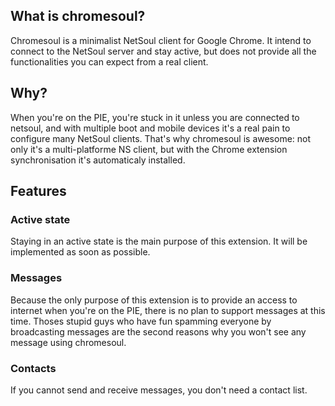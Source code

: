 ## What is chromesoul?

Chromesoul is a minimalist NetSoul client for Google Chrome. It intend to connect to the NetSoul server and stay active, but does not provide all the functionalities you can expect from a real client.


## Why?

When you're on the PIE, you're stuck in it unless you are connected to netsoul, and with multiple boot and mobile devices it's a real pain to configure many NetSoul clients. That's why chromesoul is awesome: not only it's a multi-platforme NS client, but with the Chrome extension synchronisation it's automaticaly installed.


## Features

### Active state
Staying in an active state is the main purpose of this extension. It will be implemented as soon as possible.

### Messages
Because the only purpose of this extension is to provide an access to internet when you're on the PIE, there is no plan to support messages at this time. Thoses stupid guys who have fun spamming everyone by broadcasting messages are the second reasons why you won't see any message using chromesoul.

### Contacts
If you cannot send and receive messages, you don't need a contact list.
